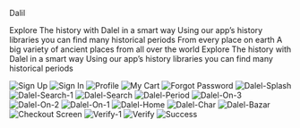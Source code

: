 Dalil

Explore The history with Dalel in a smart way Using our app’s history libraries you can find many historical periods 
From every place on earth A big variety of ancient places from all over the world
Explore The history with Dalel in a smart way Using our app’s history libraries  you can find many historical periods 

![Sign Up](https://github.com/user-attachments/assets/0daf1e5e-3124-493d-b45e-a28238dc5899)
![Sign In](https://github.com/user-attachments/assets/e7739cdb-668c-4d26-ae92-bcd3e20bd0bf)
![Profile](https://github.com/user-attachments/assets/8e406053-a3de-464e-961b-45722c66e538)
![My Cart](https://github.com/user-attachments/assets/b035a773-51ae-4b87-bf29-bcf1dccf51e6)
![Forgot Password](https://github.com/user-attachments/assets/0215d3ce-f939-46b8-8a98-fcf452f88396)
![Dalel-Splash](https://github.com/user-attachments/assets/5d4a2c34-cce5-4edf-9d1b-7f1e4d47ce5c)
![Dalel-Search-1](https://github.com/user-attachments/assets/b1166210-dfef-407c-aa28-9f1e5f5963f8)
![Dalel-Search](https://github.com/user-attachments/assets/11d479ac-23dc-42ea-84de-7fdbd0a7e21d)
![Dalel-Period](https://github.com/user-attachments/assets/0fee9e93-5068-4ef7-b762-cebfb01b7373)
![Dalel-On-3](https://github.com/user-attachments/assets/a7e11a64-3377-4e81-b541-bd09f574fb51)
![Dalel-On-2](https://github.com/user-attachments/assets/cdc3848f-220c-4c19-9d3a-bf16af90087c)
![Dalel-On-1](https://github.com/user-attachments/assets/ce74d7d7-21d0-453d-8c79-88f1e4b58e47)
![Dalel-Home](https://github.com/user-attachments/assets/953300f2-f7d5-409b-9bf6-34afd810ff5e)
![Dalel-Char](https://github.com/user-attachments/assets/c6a46489-8fcd-4f2a-8ac8-2a107d2a11bc)
![Dalel-Bazar](https://github.com/user-attachments/assets/9d3a52c8-ce99-4213-a06c-652d0575640d)
![Checkout Screen](https://github.com/user-attachments/assets/c21551f0-d975-4315-aabf-6053eef09aca)
![Verify-1](https://github.com/user-attachments/assets/5c115943-1ef4-4709-8565-06a38e55a1ed)
![Verify](https://github.com/user-attachments/assets/b639ccbe-7775-47d8-8832-e9b4f8ed6d80)
![Success](https://github.com/user-attachments/assets/174d776a-a0e0-4c0f-a94f-1fddfa2894a7)
